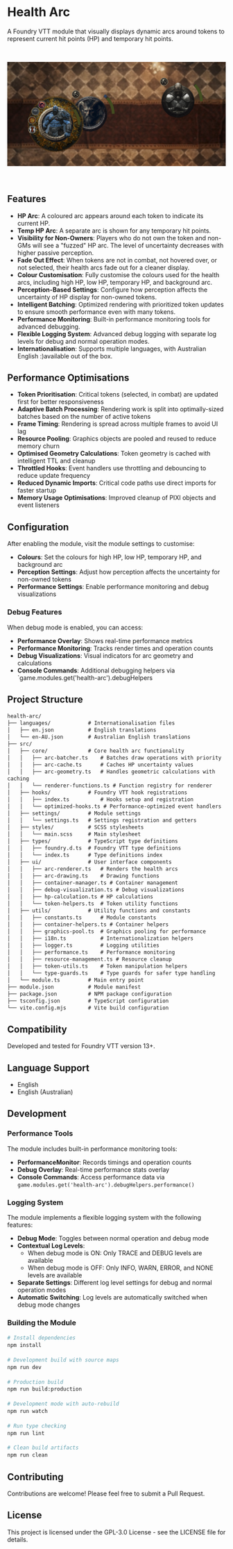 # Health Arc

A Foundry VTT module that visually displays dynamic arcs around tokens to represent current hit points (HP) and temporary hit points.

<br> 
<p align="center">
  <img src="images/health-arc-demo.png" alt="Health Arc Demo">
</p>
<br> 

## Features

- **HP Arc**: A coloured arc appears around each token to indicate its current HP.
- **Temp HP Arc**: A separate arc is shown for any temporary hit points.
- **Visibility for Non-Owners**: Players who do not own the token and non-GMs will see a "fuzzed" HP arc. The level of uncertainty decreases with higher passive perception.
- **Fade Out Effect**: When tokens are not in combat, not hovered over, or not selected, their health arcs fade out for a cleaner display.
- **Colour Customisation**: Fully customise the colours used for the health arcs, including high HP, low HP, temporary HP, and background arc.
- **Perception-Based Settings**: Configure how perception affects the uncertainty of HP display for non-owned tokens.
- **Intelligent Batching**: Optimized rendering with prioritized token updates to ensure smooth performance even with many tokens.
- **Performance Monitoring**: Built-in performance monitoring tools for advanced debugging.
- **Flexible Logging System**: Advanced debug logging with separate log levels for debug and normal operation modes.
- **Internationalisation**: Supports multiple languages, with Australian English :)available out of the box.

## Performance Optimisations

- **Token Prioritisation**: Critical tokens (selected, in combat) are updated first for better responsiveness
- **Adaptive Batch Processing**: Rendering work is split into optimally-sized batches based on the number of active tokens
- **Frame Timing**: Rendering is spread across multiple frames to avoid UI lag
- **Resource Pooling**: Graphics objects are pooled and reused to reduce memory churn
- **Optimised Geometry Calculations**: Token geometry is cached with intelligent TTL and cleanup
- **Throttled Hooks**: Event handlers use throttling and debouncing to reduce update frequency
- **Reduced Dynamic Imports**: Critical code paths use direct imports for faster startup
- **Memory Usage Optimisations**: Improved cleanup of PIXI objects and event listeners

## Configuration

After enabling the module, visit the module settings to customise:

- **Colours**: Set the colours for high HP, low HP, temporary HP, and background arc
- **Perception Settings**: Adjust how perception affects the uncertainty for non-owned tokens
- **Performance Settings**: Enable performance monitoring and debug visualizations

### Debug Features

When debug mode is enabled, you can access:

- **Performance Overlay**: Shows real-time performance metrics
- **Performance Monitoring**: Tracks render times and operation counts
- **Debug Visualizations**: Visual indicators for arc geometry and calculations
- **Console Commands**: Additional debugging helpers via `game.modules.get('health-arc').debugHelpers

## Project Structure

```
health-arc/
├── languages/            # Internationalisation files
│   ├── en.json           # English translations
│   └── en-AU.json        # Australian English translations
├── src/
│   ├── core/             # Core health arc functionality
│   │   ├── arc-batcher.ts    # Batches draw operations with priority
│   │   ├── arc-cache.ts      # Caches HP uncertainty values
│   │   ├── arc-geometry.ts   # Handles geometric calculations with caching
│   │   └── renderer-functions.ts # Function registry for renderer
│   ├── hooks/            # Foundry VTT hook registrations
│   │   ├── index.ts          # Hooks setup and registration
│   │   └── optimized-hooks.ts # Performance-optimized event handlers
│   ├── settings/         # Module settings
│   │   └── settings.ts   # Settings registration and getters
│   ├── styles/           # SCSS stylesheets
│   │   └── main.scss     # Main stylesheet
│   ├── types/            # TypeScript type definitions
│   │   ├── foundry.d.ts  # Foundry VTT type definitions
│   │   └── index.ts      # Type definitions index
│   ├── ui/               # User interface components
│   │   ├── arc-renderer.ts   # Renders the health arcs
│   │   ├── arc-drawing.ts    # Drawing functions
│   │   ├── container-manager.ts # Container management
│   │   ├── debug-visualization.ts # Debug visualizations
│   │   ├── hp-calculation.ts # HP calculations
│   │   └── token-helpers.ts  # Token utility functions
│   ├── utils/            # Utility functions and constants
│   │   ├── constants.ts      # Module constants
│   │   ├── container-helpers.ts # Container helpers
│   │   ├── graphics-pool.ts  # Graphics pooling for performance
│   │   ├── i18n.ts           # Internationalization helpers
│   │   ├── logger.ts         # Logging utilities
│   │   ├── performance.ts    # Performance monitoring
│   │   ├── resource-management.ts # Resource cleanup
│   │   ├── token-utils.ts    # Token manipulation helpers
│   │   └── type-guards.ts    # Type guards for safer type handling
│   └── module.ts         # Main entry point
├── module.json           # Module manifest
├── package.json          # NPM package configuration
├── tsconfig.json         # TypeScript configuration
└── vite.config.mjs       # Vite build configuration
```

## Compatibility

Developed and tested for Foundry VTT version 13+.

## Language Support

- English
- English (Australian)

## Development

### Performance Tools

The module includes built-in performance monitoring tools:

- **PerformanceMonitor**: Records timings and operation counts
- **Debug Overlay**: Real-time performance stats overlay
- **Console Commands**: Access performance data via `game.modules.get('health-arc').debugHelpers.performance()`

### Logging System

The module implements a flexible logging system with the following features:

- **Debug Mode**: Toggles between normal operation and debug mode
- **Contextual Log Levels**:
  - When debug mode is ON: Only TRACE and DEBUG levels are available
  - When debug mode is OFF: Only INFO, WARN, ERROR, and NONE levels are available
- **Separate Settings**: Different log level settings for debug and normal operation modes
- **Automatic Switching**: Log levels are automatically switched when debug mode changes

### Building the Module

```bash
# Install dependencies
npm install

# Development build with source maps
npm run dev

# Production build
npm run build:production

# Development mode with auto-rebuild
npm run watch

# Run type checking
npm run lint

# Clean build artifacts
npm run clean
```

## Contributing

Contributions are welcome! Please feel free to submit a Pull Request.

## License

This project is licensed under the GPL-3.0 License - see the LICENSE file for details.
